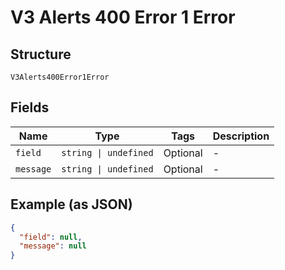 
# V3 Alerts 400 Error 1 Error

## Structure

`V3Alerts400Error1Error`

## Fields

| Name | Type | Tags | Description |
|  --- | --- | --- | --- |
| `field` | `string \| undefined` | Optional | - |
| `message` | `string \| undefined` | Optional | - |

## Example (as JSON)

```json
{
  "field": null,
  "message": null
}
```

